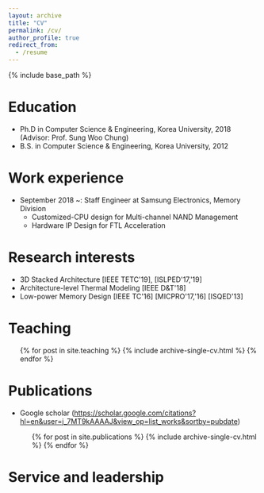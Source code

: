 ```yaml
---
layout: archive
title: "CV"
permalink: /cv/
author_profile: true
redirect_from:
  - /resume
---
```


{% include base_path %}

Education
======
* Ph.D in Computer Science & Engineering, Korea University, 2018 (Advisor: Prof. Sung Woo Chung)
* B.S. in Computer Science & Engineering, Korea University, 2012

Work experience
======
* September 2018 ~: Staff Engineer at Samsung Electronics, Memory Division
  * Customized-CPU design for Multi-channel NAND Management
  * Hardware IP Design for FTL Acceleration

Research interests
======
* 3D Stacked Architecture [IEEE TETC'19], [ISLPED'17,'19]
* Architecture-level Thermal Modeling [IEEE D&T'18]
* Low-power Memory Design [IEEE TC'16] [MICPRO'17,'16] [ISQED'13]
  
Teaching
======
  <ul>{% for post in site.teaching %}
    {% include archive-single-cv.html %}
  {% endfor %}</ul>
  
Publications
======
* Google scholar (https://scholar.google.com/citations?hl=en&user=j_7MT9kAAAAJ&view_op=list_works&sortby=pubdate)

  <ul>{% for post in site.publications %}
    {% include archive-single-cv.html %}
  {% endfor %}</ul>


Service and leadership
======

